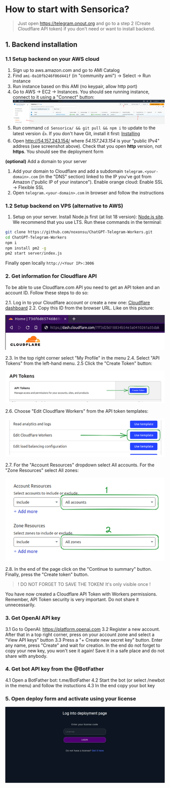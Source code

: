 # How to start with Sensorica?

> Just open https://telegram.onout.org and go to a step 2 (Create Cloudflare API token) if you don't need or want to install backend.

## 1. Backend installation

### 1.1 Setup backend on your AWS cloud

1. Sign up to aws.amazon.com and go to AMI Catalog
2. Find `ami-0a10fb246f06d441f` (in "community ami") -> Select -> Run instance
3. Run instance based on this AMI (no keypair, allow http port)
4. Go to AWS -> EC2 -> Instances. You should see running instance, connect to it using a "Connect" button:
   <img src="./images/aws-aigram-instance.png">
5. Run command ```cd Sensorica/ && git pull && npm i``` to update to the latest version 👍. If you don't
    have Git, install it first: [Installing](https://git-scm.com/book/en/v2/Getting-Started-Installing-Git) 
6. Open http://54.157.243.154/ where *54.157.243.154* is your "public IPv4" address (see screenshot above). Check that you open **http** version, not **https**.
   You should see the deployment form

**(optional)** Add a domain to your server

1. Add your domain to Cloudflare and add a subdomain `telegram.<your-domain>.com` (in the "DNS" section) linked to the IP you've got from Amazon ("public IP of your instance").
   Enable orange cloud: Enable SSL -> Flexible SSL
2. Open `telegram.<your-domain>.com` in browser and follow the instructions

### 1.2 Setup backend on VPS (alternative to AWS)

1. Setup on your server. Install Node.js first (at list 18 version): [Node.js site](https://nodejs.org/en). We recommend that you use LTS. 
   Run these commands in the terminal:

```bash
git clone https://github.com/noxonsu/ChatGPT-Telegram-Workers.git
cd ChatGPT-Telegram-Workers
npm i
npm install pm2 -g
pm2 start server/index.js
```

Finally open locally `http://<Your IP>:3006`

### 2. Get information for Cloudflare API

To be able to use Cloudflare.com API you need to get an API token and an account ID. Follow these steps to do so:

2.1. Log in to your Cloudflare account or create a new one: [Cloudflare dashboard](https://dash.cloudflare.com/)
2.2. Copy this ID from the browser URL. Like on this picture:

<img src="./images/cf-account-id-in-url.png">

2.3. In the top right corner select "My Profile" in the menu
2.4. Select "API Tokens" from the left-hand menu.
2.5 Click the "Create Token" button:

<img src="./images/cf-select-create-token.png">

2.6. Choose "Edit Cloudflare Workers" from the API token templates:

<img src="./images/cf-select-token-for-workers.png">

2.7. For the "Account Resources" dropdown select All accounts. For the "Zone Resources" select All zones:

<img src="./images/cf-select-all-accounts-and-zones-for-token.png">

2.8. In the end of the page click on the "Continue to summary" button. Finally, press the "Create token" button.

> ! DO NOT FORGET TO SAVE THE TOKEN! It's only visible once !

You have now created a Cloudflare API Token with Workers permissions. Remember, API Token security is very important. Do not share it unnecessarily.

### 3. Get OpenAI API key

3.1 Go to OpenAI: https://platform.openai.com
3.2 Register a new account. After that in a top right corner, press on your account zone and select a "View API keys" button
3.3 Press a "+ Create new secret key" button. Enter any name, press "Create" and wait for creation. In the end do not forget to copy your new key, you won't see it again! Save it in a safe place and do not share with anybody.

### 4. Get bot API key from the @BotFather

4.1 Open a BotFather bot: t.me/BotFather
4.2 Start the bot (or select /newbot in the menu) and follow the instuctions
4.3 In the end copy your bot key

### 5. Open deploy form and activate using your license

<img src="./images/onout-login-page.png">

